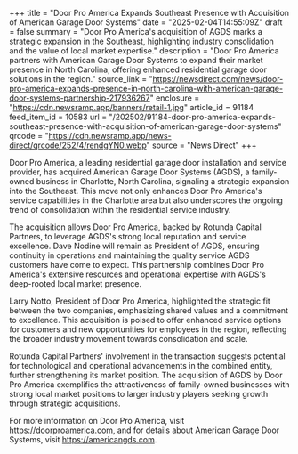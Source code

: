 +++
title = "Door Pro America Expands Southeast Presence with Acquisition of American Garage Door Systems"
date = "2025-02-04T14:55:09Z"
draft = false
summary = "Door Pro America's acquisition of AGDS marks a strategic expansion in the Southeast, highlighting industry consolidation and the value of local market expertise."
description = "Door Pro America partners with American Garage Door Systems to expand their market presence in North Carolina, offering enhanced residential garage door solutions in the region."
source_link = "https://newsdirect.com/news/door-pro-america-expands-presence-in-north-carolina-with-american-garage-door-systems-partnership-217936267"
enclosure = "https://cdn.newsramp.app/banners/retail-1.jpg"
article_id = 91184
feed_item_id = 10583
url = "/202502/91184-door-pro-america-expands-southeast-presence-with-acquisition-of-american-garage-door-systems"
qrcode = "https://cdn.newsramp.app/news-direct/qrcode/252/4/rendgYN0.webp"
source = "News Direct"
+++

<p>Door Pro America, a leading residential garage door installation and service provider, has acquired American Garage Door Systems (AGDS), a family-owned business in Charlotte, North Carolina, signaling a strategic expansion into the Southeast. This move not only enhances Door Pro America's service capabilities in the Charlotte area but also underscores the ongoing trend of consolidation within the residential service industry.</p><p>The acquisition allows Door Pro America, backed by Rotunda Capital Partners, to leverage AGDS's strong local reputation and service excellence. Dave Nodine will remain as President of AGDS, ensuring continuity in operations and maintaining the quality service AGDS customers have come to expect. This partnership combines Door Pro America's extensive resources and operational expertise with AGDS's deep-rooted local market presence.</p><p>Larry Notto, President of Door Pro America, highlighted the strategic fit between the two companies, emphasizing shared values and a commitment to excellence. This acquisition is poised to offer enhanced service options for customers and new opportunities for employees in the region, reflecting the broader industry movement towards consolidation and scale.</p><p>Rotunda Capital Partners' involvement in the transaction suggests potential for technological and operational advancements in the combined entity, further strengthening its market position. The acquisition of AGDS by Door Pro America exemplifies the attractiveness of family-owned businesses with strong local market positions to larger industry players seeking growth through strategic acquisitions.</p><p>For more information on Door Pro America, visit <a href="https://doorproamerica.com" rel="nofollow" target="_blank">https://doorproamerica.com</a>, and for details about American Garage Door Systems, visit <a href="https://americangds.com" rel="nofollow" target="_blank">https://americangds.com</a>.</p>
